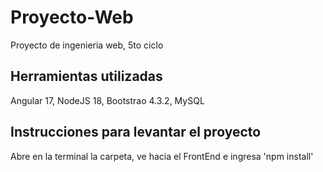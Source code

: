 # Proyecto-Web
 Proyecto de ingenieria web, 5to ciclo

 ## Herramientas utilizadas
 Angular 17, NodeJS 18, Bootstrao 4.3.2, MySQL

 ## Instrucciones para levantar el proyecto
 Abre en la terminal la carpeta, ve hacia el FrontEnd e ingresa 'npm install'
